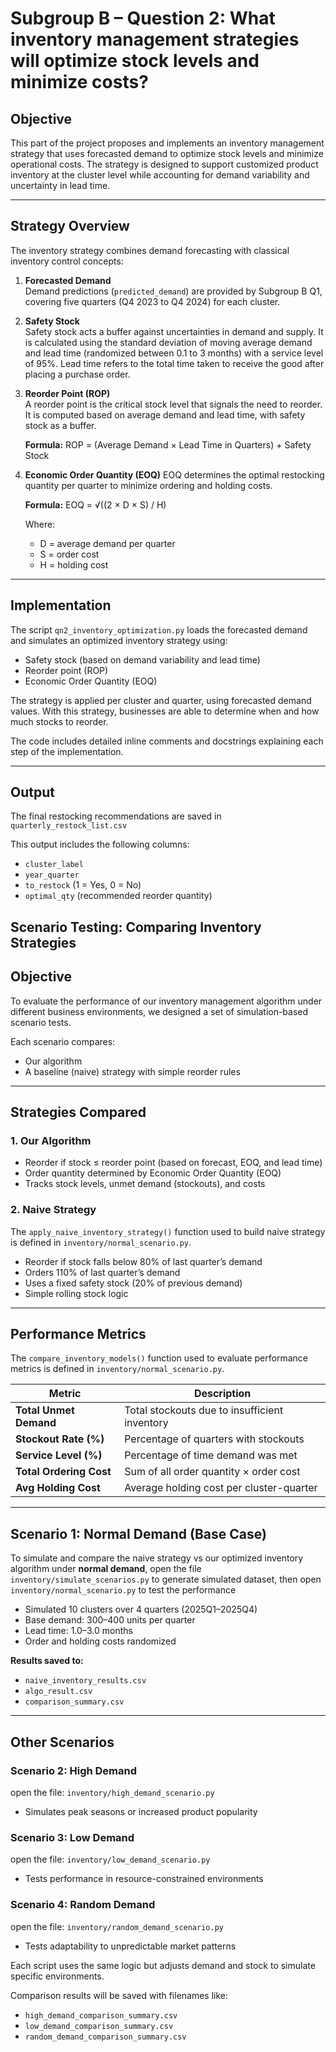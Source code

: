 # Subgroup B – Question 2: What inventory management strategies will optimize stock levels and minimize costs?

## Objective

This part of the project proposes and implements an inventory management strategy that uses forecasted demand to optimize stock levels and minimize operational costs. The strategy is designed to support customized product inventory at the cluster level while accounting for demand variability and uncertainty in lead time.

---

## Strategy Overview

The inventory strategy combines demand forecasting with classical inventory control concepts:

1. **Forecasted Demand**  
   Demand predictions (`predicted_demand`) are provided by Subgroup B Q1, covering five quarters (Q4 2023 to Q4 2024) for each cluster.

2. **Safety Stock**  
   Safety stock acts a buffer against uncertainties in demand and supply. It is calculated using the standard deviation of moving average demand and lead time (randomized between 0.1 to 3 months) with a service level of 95%. Lead time refers to the total time taken to receive the good after placing a purchase order.  

3. **Reorder Point (ROP)**  
   A reorder point is the critical stock level that signals the need to reorder. It is computed based on average demand and lead time, with safety stock as a buffer.  

   **Formula:**
   ROP = (Average Demand × Lead Time in Quarters) + Safety Stock


4. **Economic Order Quantity (EOQ)**
   EOQ determines the optimal restocking quantity per quarter to minimize ordering and holding costs.  

   **Formula:**
   EOQ = √((2 × D × S) / H)

   Where:
   - D = average demand per quarter
   - S = order cost
   - H = holding cost

---
## Implementation

The script `qn2_inventory_optimization.py` loads the forecasted demand and simulates an optimized inventory strategy using:
- Safety stock (based on demand variability and lead time)
- Reorder point (ROP)
- Economic Order Quantity (EOQ)

The strategy is applied per cluster and quarter, using forecasted demand values. With this strategy, businesses are able to determine when and how much stocks to reorder.    

The code includes detailed inline comments and docstrings explaining each step of the implementation.

---

## Output

The final restocking recommendations are saved in `quarterly_restock_list.csv`

This output includes the following columns:
- `cluster_label`
- `year_quarter`
- `to_restock` (1 = Yes, 0 = No)
- `optimal_qty` (recommended reorder quantity)

## Scenario Testing: Comparing Inventory Strategies

## Objective

To evaluate the performance of our inventory management algorithm under different business environments, we designed a set of simulation-based scenario tests.

Each scenario compares:
- Our algorithm
- A baseline (naive) strategy with simple reorder rules

---

## Strategies Compared

### 1. **Our Algorithm**
- Reorder if stock ≤ reorder point (based on forecast, EOQ, and lead time)
- Order quantity determined by Economic Order Quantity (EOQ)
- Tracks stock levels, unmet demand (stockouts), and costs

### 2. **Naive Strategy**
The `apply_naive_inventory_strategy()` function used to build naive strategy is defined in `inventory/normal_scenario.py`.
- Reorder if stock falls below 80% of last quarter’s demand
- Orders 110% of last quarter’s demand
- Uses a fixed safety stock (20% of previous demand)
- Simple rolling stock logic

---

## Performance Metrics
The `compare_inventory_models()` function used to evaluate performance metrics is defined in `inventory/normal_scenario.py`.

| Metric               | Description |
|----------------------|-------------|
| **Total Unmet Demand** | Total stockouts due to insufficient inventory |
| **Stockout Rate (%)** | Percentage of quarters with stockouts |
| **Service Level (%)** | Percentage of time demand was met |
| **Total Ordering Cost** | Sum of all order quantity × order cost |
| **Avg Holding Cost** | Average holding cost per cluster-quarter |

---

## Scenario 1: Normal Demand (Base Case)
To simulate and compare the naive strategy vs our optimized inventory algorithm under **normal demand**, open the file
`inventory/simulate_scenarios.py` to generate simulated dataset, then open `inventory/normal_scenario.py` to test the performance
- Simulated 10 clusters over 4 quarters (2025Q1–2025Q4)
- Base demand: 300–400 units per quarter
- Lead time: 1.0–3.0 months
- Order and holding costs randomized

**Results saved to:**
- `naive_inventory_results.csv`
- `algo_result.csv`
- `comparison_summary.csv`

---

## Other Scenarios

### Scenario 2: High Demand
open the file: `inventory/high_demand_scenario.py`
- Simulates peak seasons or increased product popularity

### Scenario 3: Low Demand
open the file: `inventory/low_demand_scenario.py`
- Tests performance in resource-constrained environments

### Scenario 4: Random Demand
open the file: `inventory/random_demand_scenario.py`
- Tests adaptability to unpredictable market patterns

Each script uses the same logic but adjusts demand and stock to simulate specific environments.

Comparison results will be saved with filenames like:
- `high_demand_comparison_summary.csv`
- `low_demand_comparison_summary.csv`
- `random_demand_comparison_summary.csv`

